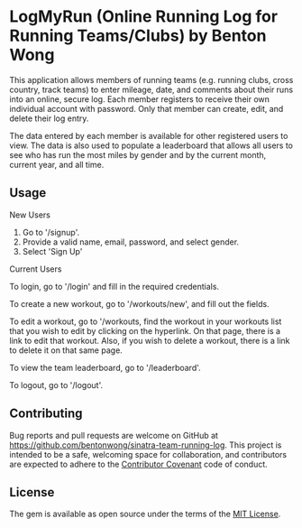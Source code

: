 # LogMyRun (Online Running Log for Running Teams/Clubs) by Benton Wong

This application allows members of running teams (e.g. running clubs, cross country, track teams) to enter mileage, date, and comments about their runs into an online, secure log.  Each member registers to receive their own individual account with password.  Only that member can create, edit, and delete their log entry.

The data entered by each member is available for other registered users to view.  The data is also used to populate a leaderboard that allows all users to see who has run the most miles by gender and by the current month, current year, and all time.

## Usage

New Users

  1) Go to '/signup'.
  2) Provide a valid name, email, password, and select gender.
  3) Select 'Sign Up'

Current Users

  To login, go to '/login' and fill in the required credentials.

  To create a new workout, go to '/workouts/new', and fill out the fields.

  To edit a workout, go to '/workouts, find the workout in your workouts list that you wish to edit by clicking on the hyperlink.  On that page, there is a link to edit that workout.  Also, if you wish to delete a workout, there is a link to delete it on that same page.

  To view the team leaderboard, go to '/leaderboard'.

  To logout, go to '/logout'.

## Contributing

Bug reports and pull requests are welcome on GitHub at https://github.com/bentonwong/sinatra-team-running-log. This project is intended to be a safe, welcoming space for collaboration, and contributors are expected to adhere to the [Contributor Covenant](http://contributor-covenant.org) code of conduct.

## License

The gem is available as open source under the terms of the [MIT License](http://opensource.org/licenses/MIT).

